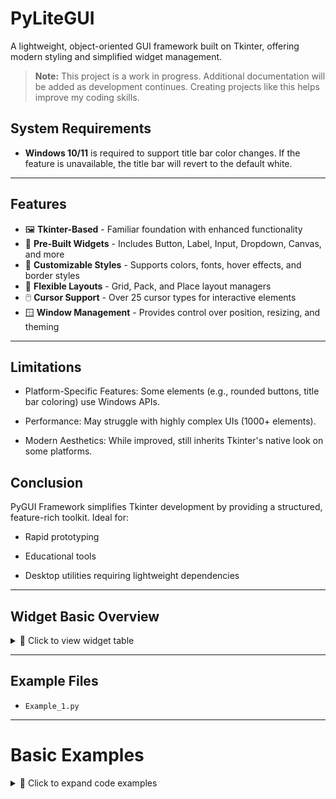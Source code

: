 # PyLiteGUI

A lightweight, object-oriented GUI framework built on Tkinter, offering modern styling and simplified widget management.

> **Note:** This project is a work in progress. Additional documentation will be added as development continues. Creating projects like this helps improve my coding skills.

## System Requirements

- **Windows 10/11** is required to support title bar color changes. If the feature is unavailable, the title bar will revert to the default white.

---

## Features

- 🖼️ **Tkinter-Based** - Familiar foundation with enhanced functionality
- 🧩 **Pre-Built Widgets** - Includes Button, Label, Input, Dropdown, Canvas, and more
- 🎨 **Customizable Styles** - Supports colors, fonts, hover effects, and border styles
- 📐 **Flexible Layouts** - Grid, Pack, and Place layout managers
- 🖱️ **Cursor Support** - Over 25 cursor types for interactive elements
- 🪟 **Window Management** - Provides control over position, resizing, and theming

--- 

## Limitations

- Platform-Specific Features: Some elements (e.g., rounded buttons, title bar coloring) use Windows APIs.

- Performance: May struggle with highly complex UIs (1000+ elements).

- Modern Aesthetics: While improved, still inherits Tkinter's native look on some platforms.

## Conclusion
PyGUI Framework simplifies Tkinter development by providing a structured, feature-rich toolkit. Ideal for:

- Rapid prototyping

- Educational tools

- Desktop utilities requiring lightweight dependencies

---

## Widget Basic Overview

<details>
<summary>📜 Click to view widget table</summary>

| Widget          | Description                                    |
| --------------- | ---------------------------------------------- |
| **Button**      | Clickable button with hover effects            |
| **Label**       | Text display element                           |
| **Entry**       | Text input field                               |
| **Checkbox**    | Boolean input toggle                           |
| **Dropdown**    | Selectable options menu                        |
| **Slider**      | Value selection within a range                 |
| **Frame**       | Container for grouping widgets                 |
| **Canvas**      | Drawing area for shapes and images             |
| **Notebook**    | Tabbed interface for organizing content        |
| **ListWidget**  | Scrollable list of items                       |
| **Menu**        | Menu bar or submenu                            |
| **Spinbox**     | Numeric input with increment/decrement buttons |
| **RoundButton** | Button with rounded corners                    |

</details>

---

## Example Files

- `Example_1.py`

---

# Basic Examples

<details>
<summary>📝 Click to expand code examples</summary>

## Window and Application Manager

### Window Initialization

```python
from PyLiteViewGUI import App, Window

app = App()
window = Window(
    title="Layout Examples", 
    size=(800, 600), 
    bg_color="gray", 
    resizable=True
)
app.run(window)
```

---

## Grid Layout Example

### Grid Frame

```python
grid_frame = Frame(
    key="grid_frame",
    bg="lightgray",             
    border_width=50,               
    layout=LAYOUT_GRID,
    row=0,                        
    column=0,                     
    padx=10,                      
    pady=10                        
)
window.add_element(grid_frame)
```

### Label in Grid

```python
label_grid1 = Label(
    text="Grid Label 1", 
    key="lbl_grid1", 
    layout=LAYOUT_GRID, 
    row=0, column=0, 
    padx=5, pady=5
)
window.add_element(label_grid1, parent=grid_frame.Widget)  
```

---

## Pack Layout Example

### Pack Frame

```python
pack_frame = Frame(
    key="pack_frame",
    bg="lightgray",              
    border_width=5,                
    layout=LAYOUT_GRID,            
    row=0,                         
    column=1,                      
    padx=10,                       
    pady=10                        
)
window.add_element(pack_frame)
```

### Labels in Pack

```python
label_pack1 = Label(
    text="Pack Label 1", 
    key="lbl_pack1", 
    layout=LAYOUT_PACK, 
    side="top", 
    padx=5, 
    pady=5
)
window.add_element(label_pack1, parent=pack_frame.Widget)  
```

```python
label_pack2 = Label(
    text="Pack Label 2", 
    key="lbl_pack2", 
    layout=LAYOUT_PACK, 
    side="top", 
    padx=5, pady=5
)
window.add_element(label_pack2, parent=pack_frame.Widget) 
```

### Button in Pack

```python
button_pack = Button(
    text="Pack Button", 
    key="btn_pack",
    font=("Arial", 12, "underline"),
    layout=LAYOUT_PACK, 
    side="bottom",
    padx=5, pady=5
)
window.add_element(button_pack, parent=pack_frame.Widget)  
```

---

## Place Layout Example

### Place Frame

```python
place_frame = Frame(
    key="place_frame",
    bg="lightgray",  
    relief="groove",               
    border_width=5,                
    layout=LAYOUT_GRID,            
    row=1,                         
    column=0,                      
    columnspan=2,                  
    padx=10,                       
    pady=10                        
)
window.add_element(place_frame)
```

### Labels in Place

```python
label_place1 = Label(
    text="Place Label 1", 
    key="lbl_place1", 
    layout=LAYOUT_PLACE, 
    x=20, y=20
)
window.add_element(label_place1, parent=place_frame.Widget)  
```

```python
label_place2 = Label(
    text="Place Label 2", 
    key="lbl_place2", 
    layout=LAYOUT_PLACE, 
    x=120, y=50
)
window.add_element(label_place2, parent=place_frame.Widget)  
```

### Button in Place

```python
button_place = Button(
    text="Place Button", 
    key="btn_place", 
    layout=LAYOUT_PLACE, 
    x=300, y=300
)
window.add_element(button_place)  
```

### Other Widgets

```python
checkbox1 = Checkbox (
    text="Test", 
    key="chk1", 
    layout=LAYOUT_PLACE, 
    x=600, y=300
)
window.add_element(checkbox1)
```

```python
entry1 = Entry(
    default_text="Type Here...", 
    layout=LAYOUT_PLACE, 
    key="ent1", 
    x=600, y=500
)
window.add_element(entry1)
```

</details>

